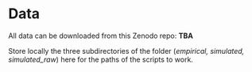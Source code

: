 # Data

All data can be downloaded from this Zenodo repo: **TBA**

Store locally the three subdirectories of the folder (*empirical, simulated, simulated_raw*) here  for the paths of the scripts to work.
